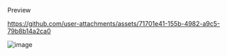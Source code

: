 Preview


https://github.com/user-attachments/assets/71701e41-155b-4982-a9c5-79b8b14a2ca0


![image](https://github.com/user-attachments/assets/bf52735f-82ad-49ef-b8e2-f0bb826dc324)

